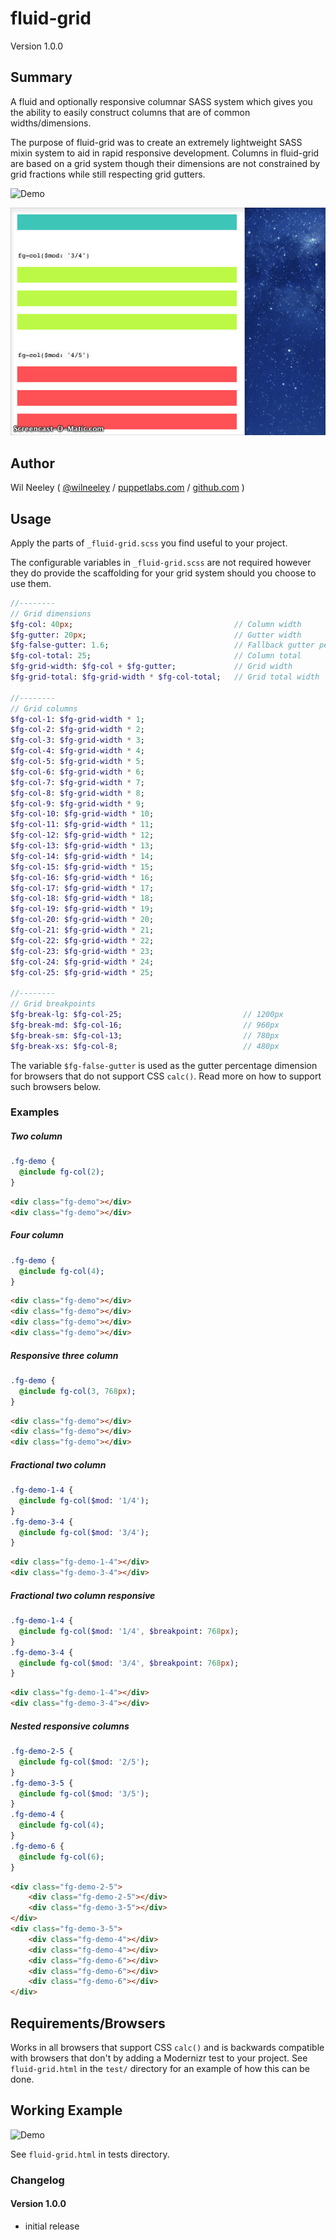 # fluid-grid

Version 1.0.0

## Summary

A fluid and optionally responsive columnar SASS system which gives you the ability to easily construct columns that are 
of common widths/dimensions.

The purpose of fluid-grid was to create an extremely lightweight SASS mixin system to aid in rapid responsive development. 
Columns in fluid-grid are based on a grid system though their dimensions are not constrained by grid fractions while 
still respecting grid gutters.

![Demo](http://boilerjs.com/misc/fluid-grid/)

![Responsive Columns](https://raw.githubusercontent.com/Xaxis/fluid-grid/master/test/fluid-grid-example-2.gif)

## Author

Wil Neeley ( [@wilneeley](http://twitter.com/wilneeley) / [puppetlabs.com](http://www.puppetlabs.com) / [github.com](https://github.com/Xaxis) )

## Usage

Apply the parts of `_fluid-grid.scss` you find useful to your project.

The configurable variables in `_fluid-grid.scss` are not required however they do provide the scaffolding for your grid
system should you choose to use them.

```sass
//--------
// Grid dimensions
$fg-col: 40px;                                    // Column width
$fg-gutter: 20px;                                 // Gutter width
$fg-false-gutter: 1.6;                            // Fallback gutter percentage
$fg-col-total: 25;                                // Column total
$fg-grid-width: $fg-col + $fg-gutter;             // Grid width
$fg-grid-total: $fg-grid-width * $fg-col-total;   // Grid total width

//--------
// Grid columns
$fg-col-1: $fg-grid-width * 1;
$fg-col-2: $fg-grid-width * 2;
$fg-col-3: $fg-grid-width * 3;
$fg-col-4: $fg-grid-width * 4;
$fg-col-5: $fg-grid-width * 5;
$fg-col-6: $fg-grid-width * 6;
$fg-col-7: $fg-grid-width * 7;
$fg-col-8: $fg-grid-width * 8;
$fg-col-9: $fg-grid-width * 9;
$fg-col-10: $fg-grid-width * 10;
$fg-col-11: $fg-grid-width * 11;
$fg-col-12: $fg-grid-width * 12;
$fg-col-13: $fg-grid-width * 13;
$fg-col-14: $fg-grid-width * 14;
$fg-col-15: $fg-grid-width * 15;
$fg-col-16: $fg-grid-width * 16;
$fg-col-17: $fg-grid-width * 17;
$fg-col-18: $fg-grid-width * 18;
$fg-col-19: $fg-grid-width * 19;
$fg-col-20: $fg-grid-width * 20;
$fg-col-21: $fg-grid-width * 21;
$fg-col-22: $fg-grid-width * 22;
$fg-col-23: $fg-grid-width * 23;
$fg-col-24: $fg-grid-width * 24;
$fg-col-25: $fg-grid-width * 25;

//--------
// Grid breakpoints
$fg-break-lg: $fg-col-25;                           // 1200px
$fg-break-md: $fg-col-16;                           // 960px
$fg-break-sm: $fg-col-13;                           // 780px
$fg-break-xs: $fg-col-8;                            // 480px
```

The variable `$fg-false-gutter` is used as the gutter percentage dimension for browsers that do not support CSS `calc()`.
Read more on how to support such browsers below.

### Examples

##### Two column

```sass
.fg-demo {
  @include fg-col(2);
}
```

```html
<div class="fg-demo"></div>
<div class="fg-demo"></div>
```

##### Four column 

```sass
.fg-demo {
  @include fg-col(4);
}
```

```html
<div class="fg-demo"></div>
<div class="fg-demo"></div>
<div class="fg-demo"></div>
<div class="fg-demo"></div>
```

##### Responsive three column

```sass
.fg-demo {
  @include fg-col(3, 768px);
}
```

```html
<div class="fg-demo"></div>
<div class="fg-demo"></div>
<div class="fg-demo"></div>
```

##### Fractional two column

```sass
.fg-demo-1-4 {
  @include fg-col($mod: '1/4');
}
.fg-demo-3-4 {
  @include fg-col($mod: '3/4');
}
```

```html
<div class="fg-demo-1-4"></div>
<div class="fg-demo-3-4"></div>
```

##### Fractional two column responsive

```sass
.fg-demo-1-4 {
  @include fg-col($mod: '1/4', $breakpoint: 768px);
}
.fg-demo-3-4 {
  @include fg-col($mod: '3/4', $breakpoint: 768px);
}
```

```html
<div class="fg-demo-1-4"></div>
<div class="fg-demo-3-4"></div>
```

##### Nested responsive columns

```sass
.fg-demo-2-5 {
  @include fg-col($mod: '2/5');
}
.fg-demo-3-5 {
  @include fg-col($mod: '3/5');
}
.fg-demo-4 {
  @include fg-col(4);
}
.fg-demo-6 {
  @include fg-col(6);
}
```

```html
<div class="fg-demo-2-5">
    <div class="fg-demo-2-5"></div>
    <div class="fg-demo-3-5"></div>
</div>
<div class="fg-demo-3-5">
    <div class="fg-demo-4"></div>
    <div class="fg-demo-4"></div>
    <div class="fg-demo-6"></div>
    <div class="fg-demo-6"></div>
    <div class="fg-demo-6"></div>
</div>
```

## Requirements/Browsers

Works in all browsers that support CSS `calc()` and is backwards compatible with browsers that don't by adding a Modernizr
test to your project. See `fluid-grid.html` in the `test/` directory for an example of how this can be done.

## Working Example

![Demo](http://boilerjs.com/misc/fluid-grid/)

See `fluid-grid.html` in tests directory.

### Changelog

#### Version 1.0.0

* initial release
